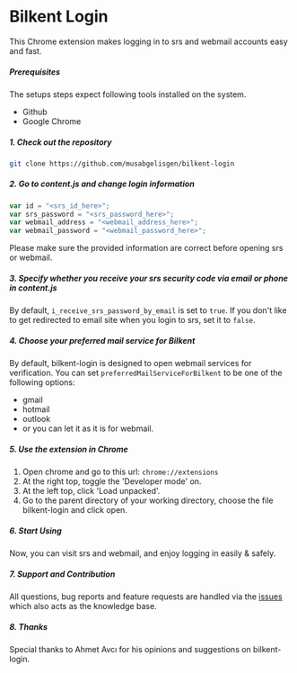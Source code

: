 # Bilkent Login
This Chrome extension makes logging in to srs and webmail accounts easy and fast.

##### Prerequisites

The setups steps expect following tools installed on the system.

- Github
- Google Chrome

##### 1. Check out the repository

```bash
git clone https://github.com/musabgelisgen/bilkent-login
```

##### 2. Go to content.js and change login information

```javascript
var id = "<srs_id_here>";
var srs_password = "<srs_password_here>";
var webmail_address = "<webmail_address_here>";
var webmail_password = "<webmail_password_here>";
```

Please make sure the provided information are correct before opening srs or webmail.

##### 3. Specify whether you receive your srs security code via email or phone in content.js

By default, `i_receive_srs_password_by_email` is set to `true`. If you don't like to get redirected to email site when you login to srs, set it to `false`.

##### 4. Choose your preferred mail service for Bilkent

By default, bilkent-login is designed to open webmail services for verification. You can set `preferredMailServiceForBilkent` to be one of the following options:
- gmail
- hotmail
- outlook
- or you can let it as it is for webmail.


##### 5. Use the extension in Chrome

1. Open chrome and go to this url: `chrome://extensions`
2. At the right top, toggle the 'Developer mode' on.
3. At the left top, click 'Load unpacked'.
4. Go to the parent directory of your working directory, choose the file bilkent-login and click open.

##### 6. Start Using

Now, you can visit srs and webmail, and enjoy logging in easily & safely.

##### 7. Support and Contribution

All questions, bug reports and feature requests are handled via the [issues](https://github.com/musabgelisgen/bilkent-login/issues) which also acts as the knowledge base.

##### 8. Thanks

Special thanks to Ahmet Avcı for his opinions and suggestions on bilkent-login.
